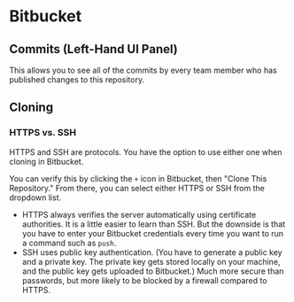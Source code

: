 # Bitbucket

## Commits (Left-Hand UI Panel)

This allows you to see all of the commits by every team member who has published changes to this repository.


## Cloning


### HTTPS vs. SSH

HTTPS and SSH are protocols.  You have the option to use either one when cloning in Bitbucket.

You can verify this by clicking the `+` icon in Bitbucket, then "Clone This Repository."  From there, you can select either HTTPS or SSH from the dropdown list.

- HTTPS always verifies the server automatically using certificate authorities.  It is a little easier to learn than SSH.  But the downside is that you have to enter your Bitbucket credentials every time you want to run a command such as `push`.
- SSH uses public key authentication.  (You have to generate a public key and a private key.  The private key gets stored locally on your machine, and the public key gets uploaded to Bitbucket.)  Much more secure than passwords, but more likely to be blocked by a firewall compared to HTTPS.